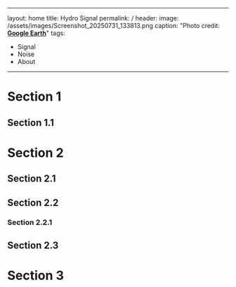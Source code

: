 
---
layout: home
title: Hydro Signal
permalink: /
header:
  image: /assets/images/Screenshot_20250731_133813.png
  caption: "Photo credit: [**Google Earth**](https://earth.google.com/)"
tags: 
  - Signal
  - Noise
  - About 
---

  

# Section 1
## Section 1.1


# Section 2
## Section 2.1
## Section 2.2
### Section 2.2.1

## Section 2.3


# Section 3


